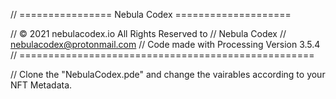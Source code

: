 // ================  Nebula Codex ====================  

// © 2021 nebulacodex.io All Rights Reserved to 
// Nebula Codex 
// nebulacodex@protonmail.com
// Code made with Processing Version 3.5.4
// ===================================================


// Clone the "NebulaCodex.pde" and change the vairables according to your NFT Metadata. 